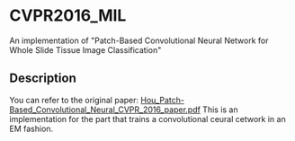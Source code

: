 # CVPR2016_MIL
An implementation of "Patch-Based Convolutional Neural Network for Whole Slide Tissue Image Classification"

## Description
You can refer to the original paper: [Hou_Patch-Based_Convolutional_Neural_CVPR_2016_paper.pdf](https://openaccess.thecvf.com/content_cvpr_2016/papers/Hou_Patch-Based_Convolutional_Neural_CVPR_2016_paper.pdf)
This is an implementation for the part that trains a convolutional ceural cetwork in an EM fashion.
